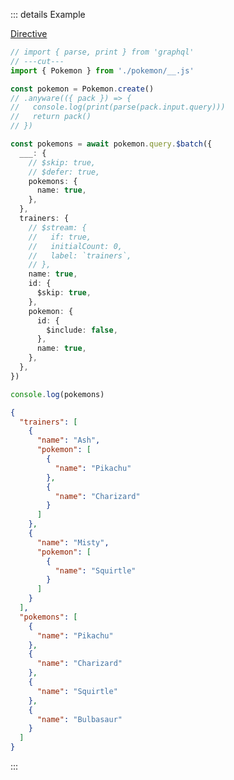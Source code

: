 ::: details Example

<div class="ExampleSnippet">
<a href="../../examples/generated/directive">Directive</a>

<!-- dprint-ignore-start -->
```ts twoslash
// import { parse, print } from 'graphql'
// ---cut---
import { Pokemon } from './pokemon/__.js'

const pokemon = Pokemon.create()
// .anyware(({ pack }) => {
//   console.log(print(parse(pack.input.query)))
//   return pack()
// })

const pokemons = await pokemon.query.$batch({
  ___: {
    // $skip: true,
    // $defer: true,
    pokemons: {
      name: true,
    },
  },
  trainers: {
    // $stream: {
    //   if: true,
    //   initialCount: 0,
    //   label: `trainers`,
    // },
    name: true,
    id: {
      $skip: true,
    },
    pokemon: {
      id: {
        $include: false,
      },
      name: true,
    },
  },
})

console.log(pokemons)
```
<!-- dprint-ignore-end -->

<!-- dprint-ignore-start -->
```json
{
  "trainers": [
    {
      "name": "Ash",
      "pokemon": [
        {
          "name": "Pikachu"
        },
        {
          "name": "Charizard"
        }
      ]
    },
    {
      "name": "Misty",
      "pokemon": [
        {
          "name": "Squirtle"
        }
      ]
    }
  ],
  "pokemons": [
    {
      "name": "Pikachu"
    },
    {
      "name": "Charizard"
    },
    {
      "name": "Squirtle"
    },
    {
      "name": "Bulbasaur"
    }
  ]
}
```
<!-- dprint-ignore-end -->

</div>
:::
